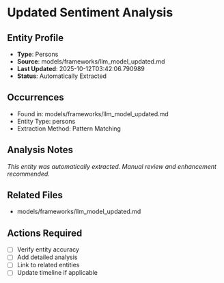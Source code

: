 # Updated Sentiment Analysis

## Entity Profile
- **Type**: Persons
- **Source**: models/frameworks/llm_model_updated.md
- **Last Updated**: 2025-10-12T03:42:06.790989
- **Status**: Automatically Extracted

## Occurrences
- Found in: models/frameworks/llm_model_updated.md
- Entity Type: persons
- Extraction Method: Pattern Matching

## Analysis Notes
*This entity was automatically extracted. Manual review and enhancement recommended.*

## Related Files
- models/frameworks/llm_model_updated.md

## Actions Required
- [ ] Verify entity accuracy
- [ ] Add detailed analysis
- [ ] Link to related entities
- [ ] Update timeline if applicable
